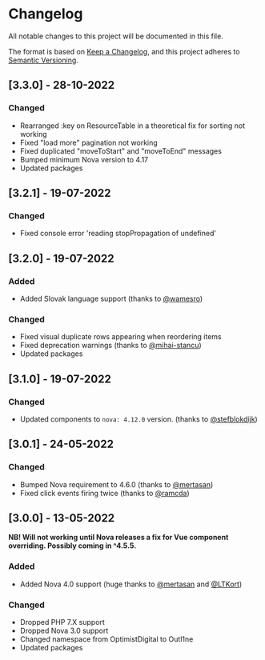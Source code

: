# Changelog

All notable changes to this project will be documented in this file.

The format is based on [Keep a Changelog](https://keepachangelog.com/en/1.0.0/),
and this project adheres to [Semantic Versioning](https://semver.org/spec/v2.0.0.html).

## [3.3.0] - 28-10-2022

### Changed

- Rearranged :key on ResourceTable in a theoretical fix for sorting not working
- Fixed "load more" pagination not working
- Fixed duplicated "moveToStart" and "moveToEnd" messages
- Bumped minimum Nova version to 4.17
- Updated packages

## [3.2.1] - 19-07-2022

### Changed

- Fixed console error 'reading stopPropagation of undefined'

## [3.2.0] - 19-07-2022

### Added

- Added Slovak language support (thanks to [@wamesro](https://github.com/wamesro))

### Changed

- Fixed visual duplicate rows appearing when reordering items
- Fixed deprecation warnings (thanks to [@mihai-stancu](https://github.com/mihai-stancu))
- Updated packages

## [3.1.0] - 19-07-2022

### Changed

- Updated components to `nova: 4.12.0` version. (thanks to [@stefblokdijk](https://github.com/stefblokdijk))

## [3.0.1] - 24-05-2022

### Changed

- Bumped Nova requirement to 4.6.0 (thanks to [@mertasan](https://github.com/mertasan))
- Fixed click events firing twice (thanks to [@ramcda](https://github.com/ramcda))

## [3.0.0] - 13-05-2022

**NB! Will not working until Nova releases a fix for Vue component overriding. Possibly coming in ^4.5.5.**

### Added

- Added Nova 4.0 support (huge thanks to [@mertasan](https://github.com/mertasan) and [@LTKort](https://github.com/LTKort))

### Changed

- Dropped PHP 7.X support
- Dropped Nova 3.0 support
- Changed namespace from OptimistDigital to Outl1ne
- Updated packages

